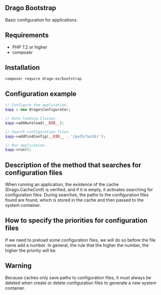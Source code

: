 ## Drago Bootstrap

Basic configuration for applications.

## Requirements

- PHP 7.2 or higher
- composer

## Installation

```
composer require drago-ex/bootstrap
```

## Configuration example

```php
// Configure the application.
$app = new Drago\Configurator;

// Auto-loading Classes.
$app->addAutoload(__DIR__);

// Search configuration files.
$app->addFindConfig(__DIR__ . '/path/to/dir');

// Run application.
$app->run();
```

## Description of the method that searches for configuration files

When running an application, the existence of the cache (Drago.CacheConf) is verified, and if it is empty, it activates
searching for configuration files. During searches, the paths to the configuration files found are found,
which is stored in the cache and then passed to the system container.

## How to specify the priorities for configuration files

If we need to preload some configuration files, we will do so before the file name
add a number. In general, the rule that the higher the number, the higher the priority will be.

## Warning

Because caches only save paths to configuration files, it must always be deleted when
create or delete configuration files to generate a new system container.
